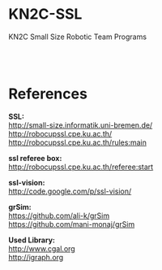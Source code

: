 KN2C-SSL
========

KN2C Small Size Robotic Team Programs

<br> <br>

References
========

<b> SSL: </b>  <br>
http://small-size.informatik.uni-bremen.de/  <br>
http://robocupssl.cpe.ku.ac.th/  <br>
http://robocupssl.cpe.ku.ac.th/rules:main  <br>

<b> ssl referee box: </b>  <br>
http://robocupssl.cpe.ku.ac.th/referee:start  <br>

<b> ssl-vision: </b>  <br>
http://code.google.com/p/ssl-vision/

<b> grSim: </b>  <br>
https://github.com/ali-k/grSim  <br>
https://github.com/mani-monaj/grSim <br>

<b> Used Library: </b>  <br>
http://www.cgal.org <br>
http://igraph.org 

